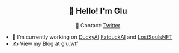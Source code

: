 <h2 align="center">👋 Hello! I'm Glu</h2>
<p align="center">
  📱 Contact: <a href="https://twitter.com/0xglu">Twitter</a>
  
</p>

- 🔭 I’m currently working on [DuckyAI](https://ducky.fatduck.ai) [FatduckAI](https://fatduck.ai) and [LostSoulsNFT](https://twitter.com/lostsoulsnft)
- ✍️ View my Blog at [glu.wtf](https://glu.wtf)


<!--START_SECTION:waka-->
<!--END_SECTION:waka-->
